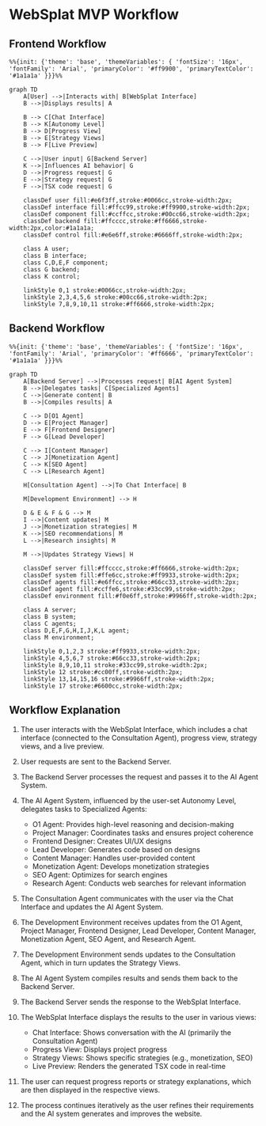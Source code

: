 # WebSplat MVP Workflow

## Frontend Workflow

```mermaid
%%{init: {'theme': 'base', 'themeVariables': { 'fontSize': '16px', 'fontFamily': 'Arial', 'primaryColor': '#ff9900', 'primaryTextColor': '#1a1a1a' }}}%%

graph TD
    A[User] -->|Interacts with| B[WebSplat Interface]
    B -->|Displays results| A
    
    B --> C[Chat Interface]
    B --> K[Autonomy Level]
    B --> D[Progress View]
    B --> E[Strategy Views]
    B --> F[Live Preview]
    
    C -->|User input| G[Backend Server]
    K -->|Influences AI behavior| G
    D -->|Progress request| G
    E -->|Strategy request| G
    F -->|TSX code request| G
    
    classDef user fill:#e6f3ff,stroke:#0066cc,stroke-width:2px;
    classDef interface fill:#ffcc99,stroke:#ff9900,stroke-width:2px;
    classDef component fill:#ccffcc,stroke:#00cc66,stroke-width:2px;
    classDef backend fill:#ffcccc,stroke:#ff6666,stroke-width:2px,color:#1a1a1a;
    classDef control fill:#e6e6ff,stroke:#6666ff,stroke-width:2px;
    
    class A user;
    class B interface;
    class C,D,E,F component;
    class G backend;
    class K control;
    
    linkStyle 0,1 stroke:#0066cc,stroke-width:2px;
    linkStyle 2,3,4,5,6 stroke:#00cc66,stroke-width:2px;
    linkStyle 7,8,9,10,11 stroke:#ff6666,stroke-width:2px;
```

## Backend Workflow

```mermaid
%%{init: {'theme': 'base', 'themeVariables': { 'fontSize': '16px', 'fontFamily': 'Arial', 'primaryColor': '#ff6666', 'primaryTextColor': '#1a1a1a' }}}%%

graph TD
    A[Backend Server] -->|Processes request| B[AI Agent System]
    B -->|Delegates tasks| C[Specialized Agents]
    C -->|Generate content| B
    B -->|Compiles results| A
    
    C --> D[O1 Agent]
    D --> E[Project Manager]
    E --> F[Frontend Designer]
    F --> G[Lead Developer]
    
    C --> I[Content Manager]
    C --> J[Monetization Agent]
    C --> K[SEO Agent]
    C --> L[Research Agent]
    
    H[Consultation Agent] -->|To Chat Interface| B
    
    M[Development Environment] --> H
    
    D & E & F & G --> M
    I -->|Content updates| M
    J -->|Monetization strategies| M
    K -->|SEO recommendations| M
    L -->|Research insights| M
    
    M -->|Updates Strategy Views| H
    
    classDef server fill:#ffcccc,stroke:#ff6666,stroke-width:2px;
    classDef system fill:#ffe6cc,stroke:#ff9933,stroke-width:2px;
    classDef agents fill:#e6ffcc,stroke:#66cc33,stroke-width:2px;
    classDef agent fill:#ccffe6,stroke:#33cc99,stroke-width:2px;
    classDef environment fill:#f0e6ff,stroke:#9966ff,stroke-width:2px;
    
    class A server;
    class B system;
    class C agents;
    class D,E,F,G,H,I,J,K,L agent;
    class M environment;
    
    linkStyle 0,1,2,3 stroke:#ff9933,stroke-width:2px;
    linkStyle 4,5,6,7 stroke:#66cc33,stroke-width:2px;
    linkStyle 8,9,10,11 stroke:#33cc99,stroke-width:2px;
    linkStyle 12 stroke:#cc00ff,stroke-width:2px;
    linkStyle 13,14,15,16 stroke:#9966ff,stroke-width:2px;
    linkStyle 17 stroke:#6600cc,stroke-width:2px;
```

## Workflow Explanation

1. The user interacts with the WebSplat Interface, which includes a chat interface (connected to the Consultation Agent), progress view, strategy views, and a live preview.

2. User requests are sent to the Backend Server.

3. The Backend Server processes the request and passes it to the AI Agent System.

4. The AI Agent System, influenced by the user-set Autonomy Level, delegates tasks to Specialized Agents:
   - O1 Agent: Provides high-level reasoning and decision-making
   - Project Manager: Coordinates tasks and ensures project coherence
   - Frontend Designer: Creates UI/UX designs
   - Lead Developer: Generates code based on designs
   - Content Manager: Handles user-provided content
   - Monetization Agent: Develops monetization strategies
   - SEO Agent: Optimizes for search engines
   - Research Agent: Conducts web searches for relevant information

5. The Consultation Agent communicates with the user via the Chat Interface and updates the AI Agent System.

6. The Development Environment receives updates from the O1 Agent, Project Manager, Frontend Designer, Lead Developer, Content Manager, Monetization Agent, SEO Agent, and Research Agent.

7. The Development Environment sends updates to the Consultation Agent, which in turn updates the Strategy Views.

8. The AI Agent System compiles results and sends them back to the Backend Server.

9. The Backend Server sends the response to the WebSplat Interface.

10. The WebSplat Interface displays the results to the user in various views:
    - Chat Interface: Shows conversation with the AI (primarily the Consultation Agent)
    - Progress View: Displays project progress
    - Strategy Views: Shows specific strategies (e.g., monetization, SEO)
    - Live Preview: Renders the generated TSX code in real-time

11. The user can request progress reports or strategy explanations, which are then displayed in the respective views.

12. The process continues iteratively as the user refines their requirements and the AI system generates and improves the website.
